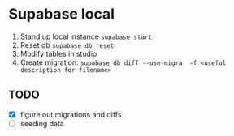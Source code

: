 # Supabase local

1. Stand up local instance `supabase start`
2. Reset db `supabase db reset`
3. Modify tables in studio
4. Create migration: `supabase db diff --use-migra  -f <useful description for filename>`

## TODO

- [x] figure out migrations and diffs
- [ ] seeding data
